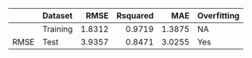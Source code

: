 |     |Dataset  |   RMSE| Rsquared|    MAE|Overfitting |
|:----|:--------|------:|--------:|------:|:-----------|
|     |Training | 1.8312|   0.9719| 1.3875|NA          |
|RMSE |Test     | 3.9357|   0.8471| 3.0255|Yes         |
